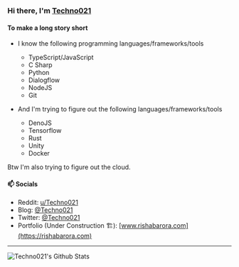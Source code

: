 ### Hi there, I'm [Techno021](https://github.com/techno021)

#### To make a long story short
- I know the following programming languages/frameworks/tools
  - TypeScript/JavaScript
  - C Sharp
  - Python
  - Dialogflow
  - NodeJS
  - Git

- And I'm trying to figure out the following languages/frameworks/tools
  - DenoJS
  - Tensorflow
  - Rust
  - Unity
  - Docker

Btw I'm also trying to figure out the cloud.

#### 📫 Socials
- Reddit: [u/Techno021](https://www.reddit.com/u/Techno021)
- Blog: [@Techno021](https://www.medium.com/@techno021)
- Twitter: [@Techno021](https://www.twitter.com/Techno021)
- Portfolio (Under Construction 🏗️): [www.rishabarora.com](https://rishabarora.com)

---

<img align="left" alt="Techno021's Github Stats" src="https://github-readme-stats.vercel.app/api?username=Techno021&show_icons=true&hide_border=true&theme=dark" />
